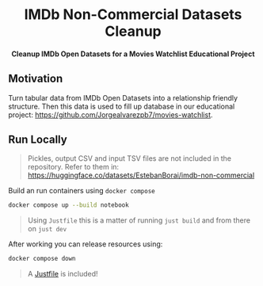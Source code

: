 <div>
  <h1 align="center">IMDb Non-Commercial Datasets Cleanup</h1>
  <h4 align="center">Cleanup IMDb Open Datasets for a Movies Watchlist Educational Project</h4>
</div>

## Motivation

Turn tabular data from IMDb Open Datasets into a relationship friendly structure.
Then this data is used to fill up database in our educational project: https://github.com/Jorgealvarezpb7/movies-watchlist.

## Run Locally

> Pickles, output CSV and input TSV files are not included in the repository.
> Refer to them in: https://huggingface.co/datasets/EstebanBorai/imdb-non-commercial

Build an run containers using `docker compose`

```bash
docker compose up --build notebook
```

> Using `Justfile` this is a matter of running `just build` and from
> there on `just dev`

After working you can release resources using:

```bash
docker compose down
```

> A [Justfile][1] is included!

[1]: https://just.systems
